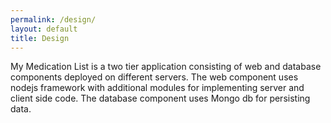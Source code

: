 ```yaml
---
permalink: /design/
layout: default
title: Design
---
```


My Medication List is a two tier application consisting of web and database components deployed on different servers. The web component uses nodejs framework with additional modules for implementing server and client side code. The database component uses Mongo db for persisting data. 